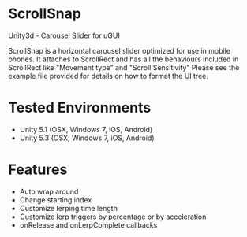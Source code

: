 # ScrollSnap
Unity3d - Carousel Slider for uGUI

ScrollSnap is a horizontal carousel slider optimized for use in mobile phones.
It attaches to ScrollRect and has all the behaviours included in ScrollRect like "Movement type" and "Scroll Sensitivity"
Please see the example file provided for details on how to format the UI tree.

# Tested Environments
- Unity 5.1 (OSX, Windows 7, iOS, Android)
- Unity 5.3 (OSX, Windows 7, iOS, Android)

# Features
- Auto wrap around
- Change starting index
- Customize lerping time length
- Customize lerp triggers by percentage or by acceleration
- onRelease and onLerpComplete callbacks
